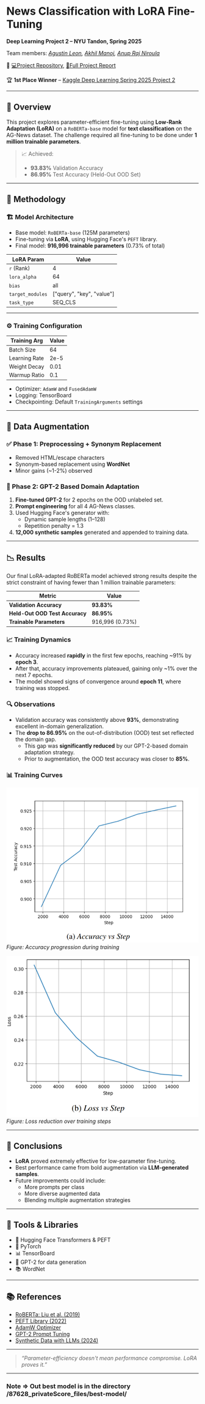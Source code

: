 # News Classification with LoRA Fine-Tuning

**Deep Learning Project 2 – NYU Tandon, Spring 2025**  

Team members: *[Agustin Leon](https://github.com/aguleon), [Akhil Manoj](https://github.com/akM-2018), [Anup Raj Niroula](https://github.com/ARNiroula)* 

🔗 [💻Project Repository](https://github.com/ARNiroula/news-data-llm-with-lora), [📄Full Project Report](Report.pdf)

🏆 **1st Place Winner** – [Kaggle Deep Learning Spring 2025 Project 2](https://www.kaggle.com/competitions/deep-learning-spring-2025-project-2)

---

## 🚀 Overview

This project explores parameter-efficient fine-tuning using **Low-Rank Adaptation (LoRA)** on a `RoBERTa-base` model for **text classification** on the AG-News dataset. The challenge required all fine-tuning to be done under **1 million trainable parameters**.

> 📈 Achieved:
> - **93.83%** Validation Accuracy  
> - **86.95%** Test Accuracy (Held-Out OOD Set)

---

## 🧪 Methodology

### 🏗️ Model Architecture

- Base model: `RoBERTa-base` (125M parameters)
- Fine-tuning via **LoRA**, using Hugging Face's `PEFT` library.
- Final model: **916,996 trainable parameters** (0.73% of total)

| **LoRA Param**      | **Value**                 |
|---------------------|---------------------------|
| `r` (Rank)          | 4                         |
| `lora_alpha`        | 64                        |
| `bias`              | all                       |
| `target_modules`    | ["query", "key", "value"] |
| `task_type`         | SEQ_CLS                   |

---

### ⚙️ Training Configuration

| **Training Arg**   | **Value**   |
|--------------------|-------------|
| Batch Size         | 64          |
| Learning Rate      | 2e-5        |
| Weight Decay       | 0.01        |
| Warmup Ratio       | 0.1         |

- Optimizer: `AdamW` and `FusedAdamW`
- Logging: TensorBoard
- Checkpointing: Default `TrainingArguments` settings

---

## 🧬 Data Augmentation

### ✅ Phase 1: Preprocessing + Synonym Replacement

- Removed HTML/escape characters
- Synonym-based replacement using **WordNet**
- Minor gains (~1-2%) observed

### 🧠 Phase 2: GPT-2 Based Domain Adaptation

1. **Fine-tuned GPT-2** for 2 epochs on the OOD unlabeled set.
2. **Prompt engineering** for all 4 AG-News classes.
3. Used Hugging Face's generator with:
   - Dynamic sample lengths (1–128)
   - Repetition penalty = 1.3
4. **12,000 synthetic samples** generated and appended to training data.

---

## 📉 Results

Our final LoRA-adapted RoBERTa model achieved strong results despite the strict constraint of having fewer than 1 million trainable parameters:

| **Metric**                  | **Value**       |
|----------------------------|-----------------|
| **Validation Accuracy**     | **93.83%**      |
| **Held-Out OOD Test Accuracy** | **86.95%**      |
| **Trainable Parameters**   | 916,996 (0.73%) |

### 📈 Training Dynamics

- Accuracy increased **rapidly** in the first few epochs, reaching ~91% by **epoch 3**.
- After that, accuracy improvements plateaued, gaining only ~1% over the next 7 epochs.
- The model showed signs of convergence around **epoch 11**, where training was stopped.

### 🔍 Observations

- Validation accuracy was consistently above **93%**, demonstrating excellent in-domain generalization.
- The **drop to 86.95%** on the out-of-distribution (OOD) test set reflected the domain gap.
  - This gap was **significantly reduced** by our GPT-2-based domain adaptation strategy.
  - Prior to augmentation, the OOD test accuracy was closer to **85%**.

### 📊 Training Curves

![Accuracy vs Steps](./images/eval_accuracy.png)  
*Figure: Accuracy progression during training*

![Loss vs Steps](./images/eval_loss.png)  
*Figure: Loss reduction over training steps*

---

## 🧾 Conclusions

- **LoRA** proved extremely effective for low-parameter fine-tuning.
- Best performance came from bold augmentation via **LLM-generated samples**.
- Future improvements could include:
  - More prompts per class
  - More diverse augmented data
  - Blending multiple augmentation strategies

---

## 🧰 Tools & Libraries

- 🤗 Hugging Face Transformers & PEFT
- 🧪 PyTorch
- 📊 TensorBoard
- 🧮 GPT-2 for data generation
- 📚 WordNet

---

## 📚 References

- [RoBERTa: Liu et al. (2019)](https://arxiv.org/abs/1907.11692)
- [PEFT Library (2022)](https://github.com/huggingface/peft)
- [AdamW Optimizer](https://arxiv.org/abs/1711.)
- [GPT-2 Prompt Tuning](https://arxiv.org/abs/2112.08718)
- [Synthetic Data with LLMs (2024)](https://arxiv.org/abs/2407.12813)

---

> *“Parameter-efficiency doesn't mean performance compromise. LoRA proves it.”*

---

### Note => Out best model is in the directory /87628_privateScore_files/best-model/
